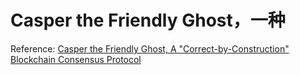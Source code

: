 # Casper the Friendly Ghost，一种


Reference: [Casper the Friendly Ghost, A "Correct-by-Construction" Blockchain Consensus Protocol](https://github.com/ethereum/research/blob/master/papers/CasperTFG/CasperTFG.pdf)
